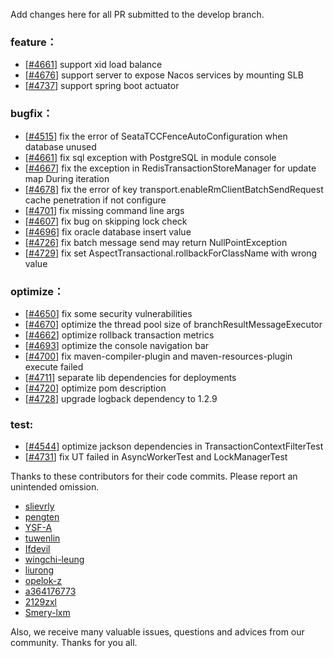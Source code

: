 Add changes here for all PR submitted to the develop branch.


<!-- Please add the `changes` to the following location(feature/bugfix/optimize/test) based on the type of PR -->

### feature：
  - [[#4661](https://github.com/seata/seata/pull/4713)] support xid load balance
  - [[#4676](https://github.com/seata/seata/pull/4676)] support server to expose Nacos services by mounting SLB
  - [[#4737](https://github.com/seata/seata/pull/4737)] support spring boot actuator
 

### bugfix：
  - [[#4515](https://github.com/seata/seata/pull/4515)] fix the error of SeataTCCFenceAutoConfiguration when database unused
  - [[#4661](https://github.com/seata/seata/pull/4661)] fix sql exception with PostgreSQL in module console
  - [[#4667](https://github.com/seata/seata/pull/4682)] fix the exception in RedisTransactionStoreManager for update map During iteration
  - [[#4678](https://github.com/seata/seata/pull/4678)] fix the error of key transport.enableRmClientBatchSendRequest cache penetration if not configure
  - [[#4701](https://github.com/seata/seata/pull/4701)] fix missing command line args
  - [[#4607](https://github.com/seata/seata/pull/4607)] fix bug on skipping lock check
  - [[#4696](https://github.com/seata/seata/pull/4696)] fix oracle database insert value
  - [[#4726](https://github.com/seata/seata/pull/4726)] fix batch message send may return NullPointException
  - [[#4729](https://github.com/seata/seata/pull/4729)] fix set AspectTransactional.rollbackForClassName with wrong value

### optimize：
  - [[#4650](https://github.com/seata/seata/pull/4650)] fix some security vulnerabilities
  - [[#4670](https://github.com/seata/seata/pull/4670)] optimize the thread pool size of branchResultMessageExecutor
  - [[#4662](https://github.com/seata/seata/pull/4662)] optimize rollback transaction metrics
  - [[#4693](https://github.com/seata/seata/pull/4693)] optimize the console navigation bar
  - [[#4700](https://github.com/seata/seata/pull/4700)] fix maven-compiler-plugin and maven-resources-plugin execute failed
  - [[#4711](https://github.com/seata/seata/pull/4711)] separate lib dependencies for deployments
  - [[#4720](https://github.com/seata/seata/pull/4720)] optimize pom description
  - [[#4728](https://github.com/seata/seata/pull/4728)] upgrade logback dependency to 1.2.9

### test:

  - [[#4544](https://github.com/seata/seata/pull/4544)] optimize jackson dependencies in TransactionContextFilterTest
  - [[#4731](https://github.com/seata/seata/pull/4731)] fix UT failed in AsyncWorkerTest and LockManagerTest

Thanks to these contributors for their code commits. Please report an unintended omission.

<!-- Please make sure your Github ID is in the list below -->
- [slievrly](https://github.com/slievrly)
- [pengten](https://github.com/pengten)
- [YSF-A](https://github.com/YSF-A)
- [tuwenlin](https://github.com/tuwenlin)
- [Ifdevil](https://github.com/Ifdevil)
- [wingchi-leung](https://github.com/wingchi-leung)
- [liurong](https://github.com/robynron)
- [opelok-z](https://github.com/opelok-z)
- [a364176773](https://github.com/a364176773)
- [2129zxl](https://github.com/2129zxl)
- [Smery-lxm](https://github.com/Smery-lxm)

Also, we receive many valuable issues, questions and advices from our community. Thanks for you all.
